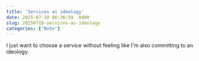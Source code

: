 ```yaml
---
title: 'Services as ideology'
date: 2025-07-10 06:36:59 -0400
slug: 20250710-services-as-ideology
categories: ["Note"]
---
```


I just want to choose a service without feeling like I'm also committing to an ideology.
